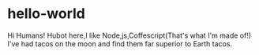 # hello-world

Hi Humans!
  Hubot here,I like Node,js,Coffescript(That's what I'm made of!)
  I've had tacos on the moon and find them far superior to Earth tacos.

